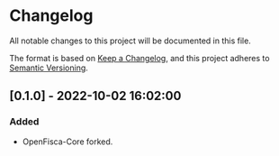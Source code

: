 # Changelog

All notable changes to this project will be documented in this file.

The format is based on [Keep a Changelog](https://keepachangelog.com/en/1.0.0/),
and this project adheres to [Semantic Versioning](https://semver.org/spec/v2.0.0.html).

## [0.1.0] - 2022-10-02 16:02:00

### Added

- OpenFisca-Core forked.



[1.0.0]: https://github.com/PolicyEngine/policyengine-core/compare/0.1.0...1.0.0

